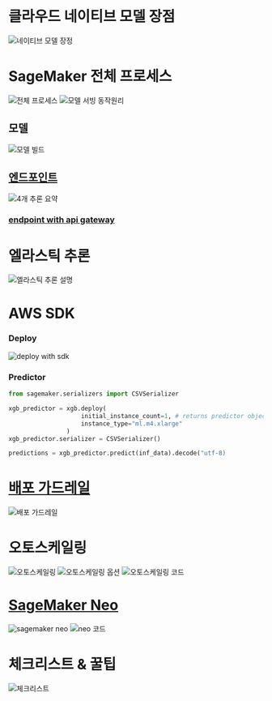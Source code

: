 # 클라우드 네이티브 모델 장점
![네이티브 모델 장정](./img/%ED%81%B4%EB%9D%BC%EC%9A%B0%EB%93%9C%20%EB%84%A4%EC%9D%B4%ED%8B%B0%EB%B8%8C%20%EB%AA%A8%EB%8D%B8%20%EC%9E%A5%EC%A0%90.png)

# SageMaker 전체 프로세스
![전체 프로세스](./img/%EC%A0%84%EC%B2%B4%20%EB%B0%B0%ED%8F%AC%20%ED%94%84%EB%A1%9C%EC%84%B8%EC%8A%A4.png)
![모델 서빙 동작원리](./img/%EB%AA%A8%EB%8D%B8%20%EC%84%9C%EB%B9%99%20%EB%8F%99%EC%9E%91%EC%9B%90%EB%A6%AC.png)

## 모델
![모델 빌드](./img/%EB%AA%A8%EB%8D%B8%20%EB%B9%8C%EB%93%9C.png)

## [엔드포인트](./endpoint.md)
![4개 추론 요약](./img/4%EA%B0%9C%20%EC%B6%94%EB%A1%A0%20%EC%9A%94%EC%95%BD.png)
### [endpoint with api gateway](https://aws.amazon.com/ko/blogs/korea/creating-a-machine-learning-powered-rest-api-with-amazon-api-gateway-mapping-templates-and-amazon-sagemaker/)

# 엘라스틱 추론
![엘라스틱 추론 설명](./img/%EC%97%98%EB%9D%BC%EC%8A%A4%ED%8B%B1%20%EC%B6%94%EB%A1%A0%20%EC%84%A4%EB%AA%85.png)

# AWS SDK
### Deploy
![deploy with sdk](./img/deploy%20with%20sdk.png)

### Predictor
```python
from sagemaker.serializers import CSVSerializer

xgb_predictor = xgb.deploy(
                    initial_instance_count=1, # returns predictor object
                    instance_type="ml.m4.xlarge"
                )
xgb_predictor.serializer = CSVSerializer()

predictions = xgb_predictor.predict(inf_data).decode("utf-8)
```

# [배포 가드레일](https://aws.amazon.com/ko/blogs/machine-learning/take-advantage-of-advanced-deployment-strategies-using-amazon-sagemaker-deployment-guardrails/)
![배포 가드레일](./img/%EB%B0%B0%ED%8F%AC%20%EA%B0%80%EB%93%9C%EB%A0%88%EC%9D%BC.png)

# 오토스케일링
![오토스케일링](./img/%EC%98%A4%ED%86%A0%EC%8A%A4%EC%BC%80%EC%9D%BC%EB%A7%81.png)
![오토스케일링 옵션](./img/%EC%98%A4%ED%86%A0%EC%8A%A4%EC%BC%80%EC%9D%BC%EB%A7%81%20%EC%98%B5%EC%85%98.png)
![오토스케일링 코드](./img/%EC%98%A4%ED%86%A0%EC%8A%A4%EC%BC%80%EC%9D%BC%EB%A7%81%20%EC%BD%94%EB%93%9C.png)

# [SageMaker Neo](https://github.com/neo-ai)
![sagemaker neo](./img/sagemaker%20neo.png)
![neo 코드](./img/neo%20%EC%BD%94%EB%93%9C.png)

# 체크리스트 & 꿀팁
![체크리스트](./img/%EC%B2%B4%ED%81%AC%EB%A6%AC%EC%8A%A4%ED%8A%B8.png)